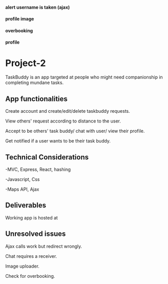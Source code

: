
#### alert username is taken (ajax)
#### profile image
#### overbooking
#### profile

# Project-2
TaskBuddy is an app targeted at people who might need companionship in completing mundane tasks.

## App functionalities
Create account and create/edit/delete taskbuddy requests.

View others' request according to distance to the user.

Accept to be others' task buddy/ chat with user/ view their profile.

Get notified if a user wants to be their task buddy.


## Technical Considerations
-MVC, Express, React, hashing

-Javascript, Css

-Maps API, Ajax


## Deliverables
Working app is hosted at 

## Unresolved issues
Ajax calls work but redirect wrongly.

Chat requires a receiver.

Image uploader.

Check for overbooking.

